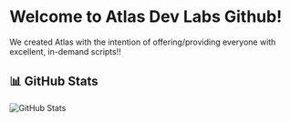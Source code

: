 # Welcome to Atlas Dev Labs Github!

We created Atlas with the intention of offering/providing everyone with excellent, in-demand scripts!!

## 📊 GitHub Stats
![GitHub Stats](https://github-readme-stats.vercel.app/api?username=AtlasDevelopmentLabs&theme=dark)
